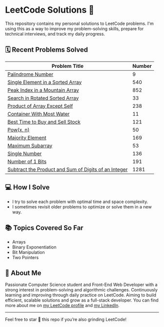 # LeetCode Solutions 🧠

This repository contains my personal solutions to LeetCode problems. I'm using this as a way to improve my problem-solving skills, prepare for technical interviews, and track my daily progress.

## 🗓️ Recent Problems Solved

| Problem Title                                      | Number |
|---------------------------------------------------|--------|
| [Palindrome Number](https://leetcode.com/problems/palindrome-number/description/)               | 9 |
| [Single Element in a Sorted Array](https://leetcode.com/problems/single-element-in-a-sorted-array/description/)               | 540 |
| [Peak Index in a Mountain Array](https://leetcode.com/problems/peak-index-in-a-mountain-array/description/)               | 852 |
| [Search in Rotated Sorted Array](https://leetcode.com/problems/search-in-rotated-sorted-array/description/)               | 33 |
| [Product of Array Except Self](https://leetcode.com/problems/product-of-array-except-self/description/)               | 238 |
| [Container With Most Water](https://leetcode.com/problems/container-with-most-water/)               | 11 |
| [Best Time to Buy and Sell Stock](https://leetcode.com/problems/best-time-to-buy-and-sell-stock/)   | 121 |
| [Pow(x, n)](https://leetcode.com/problems/powx-n/)                                                  | 50 |
| [Majority Element](https://leetcode.com/problems/majority-element/)                                 | 169 |
| [Maximum Subarray](https://leetcode.com/problems/maximum-subarray/)                                 | 53 |
| [Single Number](https://leetcode.com/problems/single-number/)                                       | 136 |
| [Number of 1 Bits](https://leetcode.com/problems/number-of-1-bits/)                                 | 191 |
| [Subtract the Product and Sum of Digits of an Integer](https://leetcode.com/problems/subtract-the-product-and-sum-of-digits-of-an-integer/) | 1281 |

## 💻 How I Solve

- I try to solve each problem with optimal time and space complexity.
- I sometimes revisit older problems to optimize or solve them in a new way.

## 📚 Topics Covered So Far

- Arrays
- Binary Exponentiation
- Bit Manipulation
- Two Pointers

## 🚀 About Me

Passionate Computer Science student and Front-End Web Developer with a strong interest in problem-solving and algorithmic challenges. Continuously learning and improving through daily practice on LeetCode. Aiming to build efficient, scalable solutions and grow as a full-stack developer. You can find more about me on [my LeetCode profile](https://leetcode.com/u/mdyhakash/) and [my LinkedIn](https://www.linkedin.com/in/mdyhakash/).

---

Feel free to star 🌟 this repo if you’re also grinding LeetCode!

